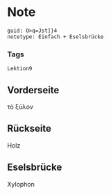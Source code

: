 # Note
```
guid: O>q=Jst]}4
notetype: Einfach + Eselsbrücke
```

### Tags
```
Lektion9
```

## Vorderseite
τὸ ξύλον

## Rückseite
Holz

## Eselsbrücke
Xylophon
